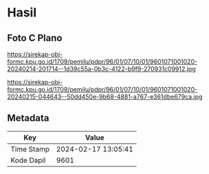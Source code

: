 # Hasil

## Foto C Plano

https://sirekap-obj-formc.kpu.go.id/1709/pemilu/pdpr/96/01/07/10/01/9601071001020-20240214-201714--1d39c55a-0b3c-4122-b9f9-270931c09912.jpg

https://sirekap-obj-formc.kpu.go.id/1709/pemilu/pdpr/96/01/07/10/01/9601071001020-20240215-044643--50dd450e-9b68-4881-a767-e361dbe679ca.jpg


## Metadata

| Key        | Value               |
| ---------- | ------------------- |
| Time Stamp | 2024-02-17 13:05:41 |
| Kode Dapil | 9601                |



